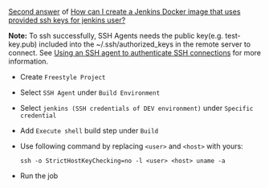 [Second answer](http://stackoverflow.com/a/42999024/5903564) of [How can I create a Jenkins Docker image that uses provided ssh keys for jenkins user?](http://stackoverflow.com/q/42999023/5903564)

**Note:** To ssh successfully, SSH Agents needs the public key(e.g. test-key.pub) included into the ~/.ssh/authorized_keys in the remote server to connect. See [Using an SSH agent to authenticate SSH connections](https://support.cloudbees.com/hc/en-us/articles/222121807-Using-an-SSH-agent-to-authenticate-SSH-connections) for more information.

* Create `Freestyle Project`
* Select `SSH Agent` under `Build Environment`
* Select `jenkins (SSH credentials of DEV environment)` under `Specific credential` 
* Add `Execute shell` build step under `Build`
* Use following command by replacing `<user>` and `<host>` with yours:

    `ssh -o StrictHostKeyChecking=no -l <user> <host> uname -a`
    
* Run the job
